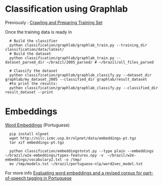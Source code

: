# Classification using Graphlab

Previously : [Crawling and Preparing Training Set](/docs/training_set_preperation.md)

Once the training data is ready in 

      # Build the classifier
      python classification/graphlab/graphlab_train.py --training_dir classification/data/latest/
      # Build the dataset
      python classification/graphlab/graphlab_train.py --dataset_parsed_dir ~/brazil/2005_parsed/ # ~/brazil/all_files_parsed
      
      # Classify the dataset
      python classification/graphlab/graphlab_classify.py --dataset_dir graphlab/my_dataset_2005 --classified_dir graphlab/result_dataset
      #to print the results:
      python classification/graphlab/graphlab_classify.py --classified_dir result_dataset --print
      
      


# Embeddings

[Word Embeddings](https://github.com/erickrf/nlpnet/blob/master/docs/models.rst#word-embeddings-portuguese) (Portuguese)

      pip install nlpnet
      wget http://nilc.icmc.usp.br/nlpnet/data/embeddings-pt.tgz
      tar xzf embeddings-pt.tgz
      
      python classification/embeddingstotxt.py --type plain --embeddings ~/brazil/w2e-embeddings/types-features.npy -v  ~/brazil/w2e-embeddings/vocabulary2.txt -o /tmp/
      mv /tmp/models.txt ~/brazil/portuguese-nlp/word2vec_model.txt

For more info [Evaluating word embeddings and a revised corpus for part-of-speech tagging in Portuguese](http://link.springer.com/article/10.1186/s13173-014-0020-x)
      
